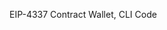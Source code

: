 <!--
 * @Description: 
 * @Version: 1.0
 * @Autor: z.cejay@gmail.com
 * @Date: 2022-07-09 21:10:40
 * @LastEditors: cejay
 * @LastEditTime: 2022-07-25 10:48:37
-->

EIP-4337 Contract Wallet, CLI Code
